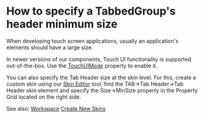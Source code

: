 # How to specify a TabbedGroup's header  minimum size

<p>When developing touch screen applications, usually an application's elements should have a large size.<br />
  
In newer versions of our components, Touch UI functionality is supported out-of-the-box. Use the <a href="https://docs.devexpress.com/WindowsForms/DevExpress.XtraEditors.WindowsFormsSettings.TouchUIMode">TouchUIMode</a> property to enable it.

You can also specify the Tab Header size at the skin level. For this, create a custom skin using our <a href="https://docs.devexpress.com/SkinEditor/1630/WinForms-Skin-Editor">Skin Editor</a> tool, find the TAB->Tab Header->Tab Header skin element and specify the Size->MinSize property in the Property Grid located on the right side.

See also:
<a href="https://docs.devexpress.com/SkinEditor/118387/workspace">Workspace</a>
<a href="https://docs.devexpress.com/SkinEditor/2547/create-new-skins">Create New Skins</a>
